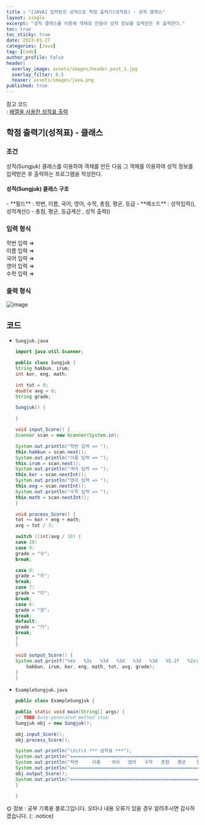 ```yaml
---
title : "[JAVA] 입력받은 성적으로 학점 출력기(성적표) - 성적 클래스"
layout: single
excerpt: "성적 클래스를 이용해 객체로 만들어 성적 정보를 입력받은 후 출력한다."
toc: true
toc_sticky: true
date: 2023-01-27
categories: [Java]
tag: [Code]
author_profile: false
header:
  overlay_image: assets/images/header_post_1.jpg
  overlay_filter: 0.5 
  teaser: assets/images/java.png
published: true
---
```


참고 코드  
: [배열을 사용한 성적표 출력](../0112_1)

## 학점 출력기(성적표) - 클래스

### 조건
성적(Sungjuk) 클래스를 이용하여 객체를 만든 다음 그 객체를 이용하여 성적 정보를 입력받은 후 출력하는 프로그램을 작성한다.  

<h4>성적(Sungjuk)  클래스 구조</h4>  
- **필드** : 학번, 이름, 국어, 영어, 수학, 총점, 평균, 등급  
- **메소드** : 성적입력(), 성적계산() - 총점, 평균, 등급계산 , 성적 출력()  

### 입력 형식  
학번 입력 ⇒  
이름 입력 ⇒  
국어 입력 ⇒  
영어 입력 ⇒  
수학 입력 ⇒  

### 출력 형식  
![image](https://user-images.githubusercontent.com/50590124/216804601-ba1cfe6e-5bd7-4f8b-b34c-6e0a6b9ec73c.png)

## 코드

- `Sungjuk.java`  
    ```java
    import java.util.Scanner;

    public class Sungjuk {
    String hakbun, irum;
    int kor, eng, math;
    
    int tot = 0;
    double avg = 0;
    String grade;
    
    Sungjuk() {
    
    }
    
    void input_Score() {
    Scanner scan = new Scanner(System.in);
    
    System.out.println("학번 입력 => ");
    this.hakbun = scan.next();
    System.out.println("이름 입력 => ");
    this.irum = scan.next();
    System.out.println("국어 입력 => ");
    this.kor = scan.nextInt();
    System.out.println("영어 입력 => ");
    this.eng = scan.nextInt();
    System.out.println("수학 입력 => ");
    this.math = scan.nextInt();
    }
    
    void process_Score() {
    tot += kor + eng + math;
    avg = tot / 3;
    
    switch ((int)avg / 10) {
    case 10:
    case 9:
    grade = "수";
    break;
    
    case 8: 
    grade = "우";
    break;
    case 7:
    grade = "미";
    break;
    case 6:
    grade = "양";
    break;
    default: 
    grade = "가";
    break;
    }
    }
    
    void output_Score() {
    System.out.printf("%4s   %3s   %3d   %3d   %3d   %3d   %5.2f   %2s\n",
        hakbun, irum, kor, eng, math, tot, avg, grade);
    }
    }
    ```

- `ExampleSungjuk.java`  
    ```java
    public class ExampleSungjuk {

    public static void main(String[] args) {
    // TODO Auto-generated method stub
    Sungjuk obj = new Sungjuk();
    
    obj.input_Score();
    obj.process_Score();
    
    System.out.println("\n\t\t *** 성적표 ***");
    System.out.println("===============================================================");
    System.out.println("학번     이름    국어   영어   수학   총점   평균    등급");
    System.out.println("===============================================================");
    obj.output_Score();
    System.out.println("===============================================================");
    }

    }
    ```

🌞 정보 : 공부 기록용 블로그입니다. 오타나 내용 오류가 있을 경우 알려주시면 감사하겠습니다.
{: .notice}
